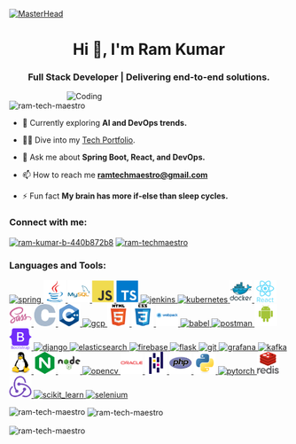 [![MasterHead](https://user-images.githubusercontent.com/74038190/213910845-af37a709-8995-40d6-be59-724526e3c3d7.gif)](https://ram-kumar-portfolio.netlify.app/)
<h1 align="center">Hi 👋, I'm Ram Kumar</h1>
<h3 align="center">Full Stack Developer | Delivering end-to-end solutions.</h3>

<img align="right" alt="Coding" width="400" src="https://user-images.githubusercontent.com/74038190/212748842-9fcbad5b-6173-4175-8a61-521f3dbb7514.gif">

<p align="left"> <img src="https://komarev.com/ghpvc/?username=ram-tech-maestro&label=Profile%20views&color=0e75b6&style=flat" alt="ram-tech-maestro" /> </p>

- 🌱 Currently exploring **AI and DevOps trends.**

- 👨‍💻 Dive into my [Tech Portfolio](https://ram-kumar-portfolio.netlify.app/).

- 💬 Ask me about **Spring Boot, React, and DevOps.**

- 📫 How to reach me **ramtechmaestro@gmail.com**

- ⚡ Fun fact **My brain has more if-else than sleep cycles.**

<h3 align="left">Connect with me:</h3>
<p align="left">
<a href="https://linkedin.com/in/ram-kumar-b-440b872b8" target="blank"><img align="center" src="https://raw.githubusercontent.com/rahuldkjain/github-profile-readme-generator/master/src/images/icons/Social/linked-in-alt.svg" alt="ram-kumar-b-440b872b8" height="30" width="40" /></a>
<a href="https://www.leetcode.com/ram-techmaestro" target="blank"><img align="center" src="https://raw.githubusercontent.com/rahuldkjain/github-profile-readme-generator/master/src/images/icons/Social/leet-code.svg" alt="ram-techmaestro" height="30" width="40" /></a>
</p>

<h3 align="left">Languages and Tools:</h3>
<p align="left">

<!-- Priority tools first -->
<a href="https://spring.io/" target="_blank" rel="noreferrer">
    <img src="https://www.vectorlogo.zone/logos/springio/springio-icon.svg" alt="spring" width="40" height="40"/>
</a>
<a href="https://www.java.com" target="_blank" rel="noreferrer">
    <img src="https://raw.githubusercontent.com/devicons/devicon/master/icons/java/java-original.svg" alt="java" width="40" height="40"/>
</a>
<a href="https://www.mysql.com/" target="_blank" rel="noreferrer">
    <img src="https://raw.githubusercontent.com/devicons/devicon/master/icons/mysql/mysql-original-wordmark.svg" alt="mysql" width="40" height="40"/>
</a>
<a href="https://developer.mozilla.org/en-US/docs/Web/JavaScript" target="_blank" rel="noreferrer">
    <img src="https://raw.githubusercontent.com/devicons/devicon/master/icons/javascript/javascript-original.svg" alt="javascript" width="40" height="40"/>
</a>
<a href="https://www.typescriptlang.org/" target="_blank" rel="noreferrer">
    <img src="https://raw.githubusercontent.com/devicons/devicon/master/icons/typescript/typescript-original.svg" alt="typescript" width="40" height="40"/>
</a>
<a href="https://www.jenkins.io" target="_blank" rel="noreferrer">
    <img src="https://www.vectorlogo.zone/logos/jenkins/jenkins-icon.svg" alt="jenkins" width="40" height="40"/>
</a>
<a href="https://kubernetes.io" target="_blank" rel="noreferrer">
    <img src="https://www.vectorlogo.zone/logos/kubernetes/kubernetes-icon.svg" alt="kubernetes" width="40" height="40"/>
</a>
<a href="https://www.docker.com/" target="_blank" rel="noreferrer">
    <img src="https://raw.githubusercontent.com/devicons/devicon/master/icons/docker/docker-original-wordmark.svg" alt="docker" width="40" height="40"/>
</a>
<a href="https://reactjs.org/" target="_blank" rel="noreferrer">
    <img src="https://raw.githubusercontent.com/devicons/devicon/master/icons/react/react-original-wordmark.svg" alt="react" width="40" height="40"/>
</a>
<a href="https://sass-lang.com" target="_blank" rel="noreferrer">
    <img src="https://raw.githubusercontent.com/devicons/devicon/master/icons/sass/sass-original.svg" alt="sass" width="40" height="40"/>
</a>
<a href="https://www.cprogramming.com/" target="_blank" rel="noreferrer">
    <img src="https://raw.githubusercontent.com/devicons/devicon/master/icons/c/c-original.svg" alt="c" width="40" height="40"/>
</a>
<a href="https://www.w3schools.com/cpp/" target="_blank" rel="noreferrer">
    <img src="https://raw.githubusercontent.com/devicons/devicon/master/icons/cplusplus/cplusplus-original.svg" alt="cplusplus" width="40" height="40"/>
</a>
<a href="https://cloud.google.com" target="_blank" rel="noreferrer">
    <img src="https://www.vectorlogo.zone/logos/google_cloud/google_cloud-icon.svg" alt="gcp" width="40" height="40"/>
</a>
<a href="https://www.w3.org/html/" target="_blank" rel="noreferrer">
    <img src="https://raw.githubusercontent.com/devicons/devicon/master/icons/html5/html5-original-wordmark.svg" alt="html5" width="40" height="40"/>
</a>
<a href="https://www.w3schools.com/css/" target="_blank" rel="noreferrer">
    <img src="https://raw.githubusercontent.com/devicons/devicon/master/icons/css3/css3-original-wordmark.svg" alt="css3" width="40" height="40"/>
</a>
<a href="https://webpack.js.org" target="_blank" rel="noreferrer">
    <img src="https://raw.githubusercontent.com/devicons/devicon/d00d0969292a6569d45b06d3f350f463a0107b0d/icons/webpack/webpack-original-wordmark.svg" alt="webpack" width="40" height="40"/>
</a>
<a href="https://babeljs.io/" target="_blank" rel="noreferrer">
    <img src="https://www.vectorlogo.zone/logos/babeljs/babeljs-icon.svg" alt="babel" width="40" height="40"/>
</a>
<a href="https://postman.com" target="_blank" rel="noreferrer">
    <img src="https://www.vectorlogo.zone/logos/getpostman/getpostman-icon.svg" alt="postman" width="40" height="40"/>
</a>

<!-- Remaining tools -->
<a href="https://developer.android.com" target="_blank" rel="noreferrer">
    <img src="https://raw.githubusercontent.com/devicons/devicon/master/icons/android/android-original-wordmark.svg" alt="android" width="40" height="40"/>
</a>
<a href="https://getbootstrap.com" target="_blank" rel="noreferrer">
    <img src="https://raw.githubusercontent.com/devicons/devicon/master/icons/bootstrap/bootstrap-plain-wordmark.svg" alt="bootstrap" width="40" height="40"/>
</a>
<a href="https://www.djangoproject.com/" target="_blank" rel="noreferrer">
    <img src="https://cdn.worldvectorlogo.com/logos/django.svg" alt="django" width="40" height="40"/>
</a>
<a href="https://www.elastic.co" target="_blank" rel="noreferrer">
    <img src="https://www.vectorlogo.zone/logos/elastic/elastic-icon.svg" alt="elasticsearch" width="40" height="40"/>
</a>
<a href="https://firebase.google.com/" target="_blank" rel="noreferrer">
    <img src="https://www.vectorlogo.zone/logos/firebase/firebase-icon.svg" alt="firebase" width="40" height="40"/>
</a>
<a href="https://flask.palletsprojects.com/" target="_blank" rel="noreferrer">
    <img src="https://www.vectorlogo.zone/logos/pocoo_flask/pocoo_flask-icon.svg" alt="flask" width="40" height="40"/>
</a>
<a href="https://git-scm.com/" target="_blank" rel="noreferrer">
    <img src="https://www.vectorlogo.zone/logos/git-scm/git-scm-icon.svg" alt="git" width="40" height="40"/>
</a>
<a href="https://grafana.com" target="_blank" rel="noreferrer">
    <img src="https://www.vectorlogo.zone/logos/grafana/grafana-icon.svg" alt="grafana" width="40" height="40"/>
</a>
<a href="https://kafka.apache.org/" target="_blank" rel="noreferrer">
    <img src="https://www.vectorlogo.zone/logos/apache_kafka/apache_kafka-icon.svg" alt="kafka" width="40" height="40"/>
</a>
<a href="https://www.linux.org/" target="_blank" rel="noreferrer">
    <img src="https://raw.githubusercontent.com/devicons/devicon/master/icons/linux/linux-original.svg" alt="linux" width="40" height="40"/>
</a>
<a href="https://www.nginx.com" target="_blank" rel="noreferrer">
    <img src="https://raw.githubusercontent.com/devicons/devicon/master/icons/nginx/nginx-original.svg" alt="nginx" width="40" height="40"/>
</a>
<a href="https://nodejs.org" target="_blank" rel="noreferrer">
    <img src="https://raw.githubusercontent.com/devicons/devicon/master/icons/nodejs/nodejs-original-wordmark.svg" alt="nodejs" width="40" height="40"/>
</a>
<a href="https://opencv.org/" target="_blank" rel="noreferrer">
    <img src="https://www.vectorlogo.zone/logos/opencv/opencv-icon.svg" alt="opencv" width="40" height="40"/>
</a>
<a href="https://www.oracle.com/" target="_blank" rel="noreferrer">
    <img src="https://raw.githubusercontent.com/devicons/devicon/master/icons/oracle/oracle-original.svg" alt="oracle" width="40" height="40"/>
</a>
<a href="https://pandas.pydata.org/" target="_blank" rel="noreferrer">
    <img src="https://raw.githubusercontent.com/devicons/devicon/2ae2a900d2f041da66e950e4d48052658d850630/icons/pandas/pandas-original.svg" alt="pandas" width="40" height="40"/>
</a>
<a href="https://www.php.net" target="_blank" rel="noreferrer">
    <img src="https://raw.githubusercontent.com/devicons/devicon/master/icons/php/php-original.svg" alt="php" width="40" height="40"/>
</a>
<a href="https://www.python.org" target="_blank" rel="noreferrer">
    <img src="https://raw.githubusercontent.com/devicons/devicon/master/icons/python/python-original.svg" alt="python" width="40" height="40"/>
</a>
<a href="https://pytorch.org/" target="_blank" rel="noreferrer">
    <img src="https://www.vectorlogo.zone/logos/pytorch/pytorch-icon.svg" alt="pytorch" width="40" height="40"/>
</a>
<a href="https://redis.io" target="_blank" rel="noreferrer">
    <img src="https://raw.githubusercontent.com/devicons/devicon/master/icons/redis/redis-original-wordmark.svg" alt="redis" width="40" height="40"/>
</a>
<a href="https://redux.js.org" target="_blank" rel="noreferrer">
    <img src="https://raw.githubusercontent.com/devicons/devicon/master/icons/redux/redux-original.svg" alt="redux" width="40" height="40"/>
</a>
<a href="https://scikit-learn.org/" target="_blank" rel="noreferrer">
    <img src="https://upload.wikimedia.org/wikipedia/commons/0/05/Scikit_learn_logo_small.svg" alt="scikit_learn" width="40" height="40"/>
</a>
<a href="https://www.selenium.dev" target="_blank" rel="noreferrer">
    <img src="https://raw.githubusercontent.com/detain/svg-logos/780f25886640cef088af994181646db2f6b1a3f8/svg/selenium-logo.svg" alt="selenium" width="40" height="40"/>
</a>

</p>



<p><img align="left" src="https://github-readme-stats.vercel.app/api/top-langs?username=ram-tech-maestro&show_icons=true&locale=en&layout=compact&theme=tokyonight" alt="ram-tech-maestro" /></p>

<p>&nbsp;<img align="center" src="https://github-readme-stats.vercel.app/api?username=ram-tech-maestro&show_icons=true&locale=en&theme=tokyonight" alt="ram-tech-maestro" /></p>

<p><img align="center" src="https://github-readme-streak-stats.herokuapp.com/?user=ram-tech-maestro&&theme=tokyonight" alt="ram-tech-maestro" /></p>
